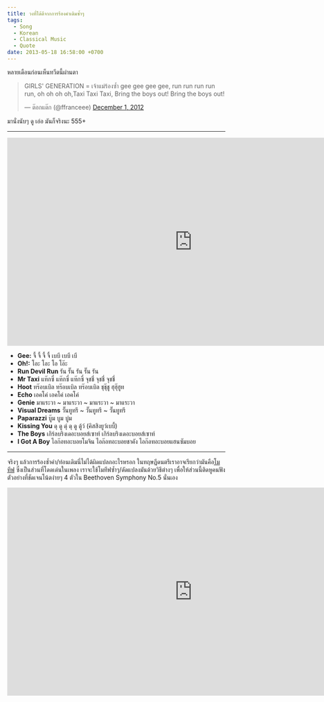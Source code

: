 ```yaml
---
title: วงที่ได้ดีจากการร้องคำเดิมซ้ำๆ
tags:
  - Song
  - Korean
  - Classical Music
  - Quote
date: 2013-05-18 16:58:00 +0700
---
```


หลายเดือนก่อนเห็นทวีตนี้ผ่านตา

<blockquote class="twitter-tweet" data-lang="en"><p lang="en" dir="ltr">GIRLS&#39; GENERATION = เจ้าแม่ร้องซ้ำ gee gee gee gee, run run run run run, oh oh oh oh,Taxi Taxi Taxi, Bring the boys out! Bring the boys out!</p>&mdash; ต๊อกแต๊ก (@ffranceee) <a href="https://twitter.com/ffranceee/status/274838562103517184">December 1, 2012</a></blockquote>
<script async src="//platform.twitter.com/widgets.js" charset="utf-8"></script>

มานั่งนับๆ ดู เอ่อ มันก็จริงนะ 555+

---

<iframe width="853" height="480" src="https://www.youtube.com/embed/U7mPqycQ0tQ" frameborder="0" allowfullscreen></iframe>

- __Gee:__ จี้ จี้ จี้ จี้ เบบี เบบี เบี
- __Oh!:__ โอะ โอะ โอ โอ๊ะ
- __Run Devil Run__ รัน รั๊น รัน รั๊น รัน
- __Mr Taxi__ แท๊กซี่ แท๊กซี่ แท๊กซี่ จุชชี่ จุชชี่ จุชชี่
- __Hoot__ ทร๊อบเบิล ทร๊อบเบิล ทร๊อบเบิล ชุชุ๊ชู ฮุฮุ๊ฮูท
- __Echo__ เอคโค่ เอคโค่ เอคโค่
- __Genie__ มาแระวา ~ มาแระวา ~ มาแระวา ~ มาแระวา
- __Visual Dreams__ วั๊นทูทรี ~ วั๊นทูทรี ~ วั๊นทูทรี
- __Paparazzi__ บู๊ม บูม บู่ม
- __Kissing You__ ดุ ดู ดุ่ ดุ ดู ดู้ว์ (คิสสิงยูว์เบบี้)
- __The Boys__ เกิร์ลบริงเดอะบอยส์เซาท์ เกิร์ลบริงเดอะบอยส์เซาท์
- __I Got A Boy__ ไอก๊อทอะบอยโมจิน ไอก๊อทอะบอยชาคัง ไอก๊อทอะบอยแฮนซัมบอย

---

จริงๆ แล้วการร้องซ้ำคำ/ท่อนเดิมนี่ไม่ได้ผิดแปลกอะไรหรอก ในทฤษฎีดนตรีเราอาจเรียกว่ามันคือ[โมทีฟ][motif] ซึ่งเป็นส่วนที่โดดเด่นในเพลง เราจะใช้โมทีฟซ้ำๆ/ดัดแปลงมันด้วยวิธีต่างๆ เพื่อให้ส่วนนี้ติดหูคนฟัง ตัวอย่างที่ชัดเจนโน้ตง่ายๆ 4 ตัวใน Beethoven Symphony No.5 นั่นเอง

<iframe width="853" height="480" src="https://www.youtube.com/embed/rRgXUFnfKIY" frameborder="0" allowfullscreen></iframe>


[motif]: //en.wikipedia.org/wiki/Motif_(music)
